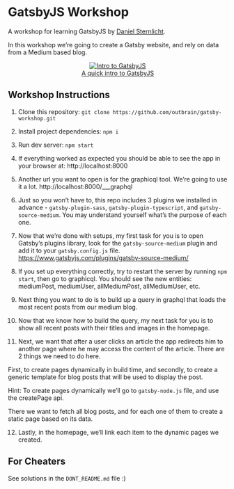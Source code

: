 # GatsbyJS Workshop

<p>
A workshop for learning GatsbyJS by <a href="http://danielsternlicht.com">Daniel Sternlicht</a>.

In this workshop we’re going to create a Gatsby website, and rely on data from a Medium based blog.
</p>

<p align="center">
  <a href="https://www.youtube.com/watch?v=S632nIS2WKo">
    <img alt="Intro to GatsbyJS" src="https://img.youtube.com/vi/S632nIS2WKo/0.jpg" />
  </a>
  <br />
  <a href="https://www.youtube.com/watch?v=S632nIS2WKo">A quick intro to GatsbyJS</a>
</p>

## Workshop Instructions

1. Clone this repository: `git clone https://github.com/outbrain/gatsby-workshop.git`

2. Install project dependencies: `npm i`

3. Run dev server: `npm start`

4. If everything worked as expected you should be able to see the app in your browser at:
http://localhost:8000

5. Another url you want to open is for the graphicql tool. We’re going to use it a lot.
http://localhost:8000/___graphql

6. Just so you won’t have to, this repo includes 3 plugins we installed in advance - `gatsby-plugin-sass`, `gatsby-plugin-typescript`, and `gatsby-source-medium`. You may understand yourself what’s the purpose of each one.

7. Now that we’re done with setups, my first task for you is to open Gatsby’s plugins library, look for the `gatsby-source-medium` plugin and add it to your `gatsby.config.js` file.
https://www.gatsbyjs.com/plugins/gatsby-source-medium/

8. If you set up everything correctly, try to restart the server by running `npm start`, then go to graphicql. You should see the new entities: mediumPost, mediumUser, allMediumPost, allMediumUser, etc.

9. Next thing you want to do is to build up a query in graphql that loads the most recent posts from our medium blog.

10. Now that we know how to build the query, my next task for you is to show all recent posts with their titles and images in the homepage.

11. Next, we want that after a user clicks an article the app redirects him to another page where he may access the content of the article. There are 2 things we need to do here. 

First, to create pages dynamically in build time, and secondly, to create a generic template for blog posts that will be used to display the post.

Hint: To create pages dynamically we’ll go to `gatsby-node.js` file, and use the createPage api.

There we want to fetch all blog posts, and for each one of them to create a static page based on its data.

12. Lastly, in the homepage, we’ll link each item to the dynamic pages we created.



## For Cheaters

See solutions in the `DONT_README.md` file :)